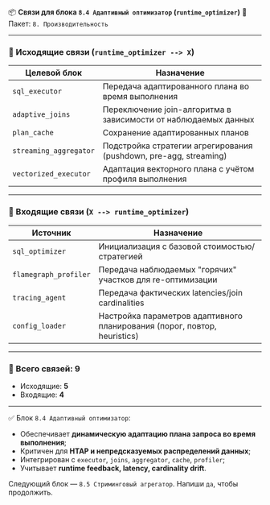 📦 **Связи для блока `8.4 Адаптивный оптимизатор` (`runtime_optimizer`)**
📁 Пакет: `8. Производительность`

---

### 🔻 Исходящие связи (`runtime_optimizer --> X`)

| Целевой блок           | Назначение                                                        |
| ---------------------- | ----------------------------------------------------------------- |
| `sql_executor`         | Передача адаптированного плана во время выполнения                |
| `adaptive_joins`       | Переключение join-алгоритма в зависимости от наблюдаемых данных   |
| `plan_cache`           | Сохранение адаптированных планов                                  |
| `streaming_aggregator` | Подстройка стратегии агрегирования (pushdown, pre-agg, streaming) |
| `vectorized_executor`  | Адаптация векторного плана с учётом профиля выполнения            |

---

### 🔺 Входящие связи (`X --> runtime_optimizer`)

| Источник              | Назначение                                                                |
| --------------------- | ------------------------------------------------------------------------- |
| `sql_optimizer`       | Инициализация с базовой стоимостью/стратегией                             |
| `flamegraph_profiler` | Передача наблюдаемых "горячих" участков для re-оптимизации                |
| `tracing_agent`       | Передача фактических latencies/join cardinalities                         |
| `config_loader`       | Настройка параметров адаптивного планирования (порог, повтор, heuristics) |

---

### 🧩 Всего связей: **9**

* Исходящие: **5**
* Входящие: **4**

---

✅ Блок `8.4 Адаптивный оптимизатор`:

* Обеспечивает **динамическую адаптацию плана запроса во время выполнения**;
* Критичен для **HTAP и непредсказуемых распределений данных**;
* Интегрирован с `executor`, `joins`, `aggregator`, `cache`, `profiler`;
* Учитывает **runtime feedback, latency, cardinality drift**.

Следующий блок — `8.5 Стриминговый агрегатор`. Напиши `да`, чтобы продолжить.

